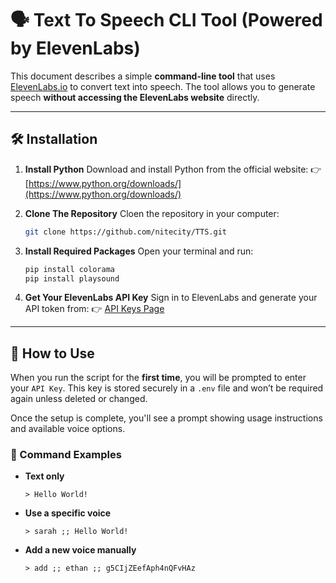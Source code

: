 # 🗣️ Text To Speech CLI Tool (Powered by ElevenLabs)

This document describes a simple **command-line tool** that uses [ElevenLabs.io](https://elevenlabs.io) to convert text into speech. The tool allows you to generate speech **without accessing the ElevenLabs website** directly.

---

## 🛠 Installation

1. **Install Python**
   Download and install Python from the official website:
   👉 [https://www.python.org/downloads/](https://www.python.org/downloads/)

2. **Clone The Repository**
   Cloen the repository in your computer:
   ```bash
   git clone https://github.com/nitecity/TTS.git
   ```

2. **Install Required Packages**
   Open your terminal and run:

   ```bash
   pip install colorama
   pip install playsound
   ```

3. **Get Your ElevenLabs API Key**
   Sign in to ElevenLabs and generate your API token from:
   👉 [API Keys Page](https://elevenlabs.io/app/settings/api-keys)

---

## 🚀 How to Use

When you run the script for the **first time**, you will be prompted to enter your `API Key`. This key is stored securely in a `.env` file and won’t be required again unless deleted or changed.

Once the setup is complete, you'll see a prompt showing usage instructions and available voice options.

### 📌 Command Examples

* **Text only**

  ```
  > Hello World!
  ```

* **Use a specific voice**

  ```
  > sarah ;; Hello World!
  ```

* **Add a new voice manually**

  ```
  > add ;; ethan ;; g5CIjZEefAph4nQFvHAz
  ```
